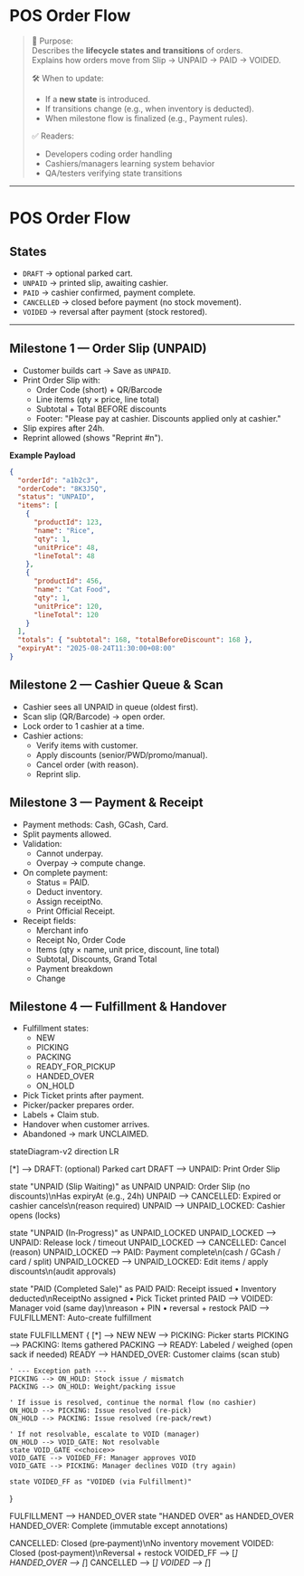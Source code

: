 # POS Order Flow

> 📌 Purpose:  
> Describes the **lifecycle states and transitions** of orders.  
> Explains how orders move from Slip → UNPAID → PAID → VOIDED.
>
> 🛠 When to update:
>
> - If a **new state** is introduced.
> - If transitions change (e.g., when inventory is deducted).
> - When milestone flow is finalized (e.g., Payment rules).
>
> ✅ Readers:
>
> - Developers coding order handling
> - Cashiers/managers learning system behavior
> - QA/testers verifying state transitions

---

# POS Order Flow

## States

- `DRAFT` → optional parked cart.
- `UNPAID` → printed slip, awaiting cashier.
- `PAID` → cashier confirmed, payment complete.
- `CANCELLED` → closed before payment (no stock movement).
- `VOIDED` → reversal after payment (stock restored).

---

## Milestone 1 — Order Slip (UNPAID)

- Customer builds cart → Save as `UNPAID`.
- Print Order Slip with:
  - Order Code (short) + QR/Barcode
  - Line items (qty × price, line total)
  - Subtotal + Total BEFORE discounts
  - Footer: "Please pay at cashier. Discounts applied only at cashier."
- Slip expires after 24h.
- Reprint allowed (shows "Reprint #n").

**Example Payload**

```json
{
  "orderId": "a1b2c3",
  "orderCode": "8K3J5Q",
  "status": "UNPAID",
  "items": [
    {
      "productId": 123,
      "name": "Rice",
      "qty": 1,
      "unitPrice": 48,
      "lineTotal": 48
    },
    {
      "productId": 456,
      "name": "Cat Food",
      "qty": 1,
      "unitPrice": 120,
      "lineTotal": 120
    }
  ],
  "totals": { "subtotal": 168, "totalBeforeDiscount": 168 },
  "expiryAt": "2025-08-24T11:30:00+08:00"
}
```

## Milestone 2 — Cashier Queue & Scan

- Cashier sees all UNPAID in queue (oldest first).
- Scan slip (QR/Barcode) → open order.
- Lock order to 1 cashier at a time.
- Cashier actions:
  - Verify items with customer.
  - Apply discounts (senior/PWD/promo/manual).
  - Cancel order (with reason).
  - Reprint slip.

## Milestone 3 — Payment & Receipt

- Payment methods: Cash, GCash, Card.
- Split payments allowed.
- Validation:
  - Cannot underpay.
  - Overpay → compute change.
- On complete payment:
  - Status = PAID.
  - Deduct inventory.
  - Assign receiptNo.
  - Print Official Receipt.
- Receipt fields:
  - Merchant info
  - Receipt No, Order Code
  - Items (qty × name, unit price, discount, line total)
  - Subtotal, Discounts, Grand Total
  - Payment breakdown
  - Change

## Milestone 4 — Fulfillment & Handover

- Fulfillment states:
  - NEW
  - PICKING
  - PACKING
  - READY_FOR_PICKUP
  - HANDED_OVER
  - ON_HOLD
- Pick Ticket prints after payment.
- Picker/packer prepares order.
- Labels + Claim stub.
- Handover when customer arrives.
- Abandoned → mark UNCLAIMED.

stateDiagram-v2
direction LR

[*] --> DRAFT: (optional) Parked cart
DRAFT --> UNPAID: Print Order Slip

state "UNPAID (Slip Waiting)" as UNPAID
UNPAID: Order Slip (no discounts)\nHas expiryAt (e.g., 24h)
UNPAID --> CANCELLED: Expired or cashier cancels\n(reason required)
UNPAID --> UNPAID_LOCKED: Cashier opens (locks)

state "UNPAID (In‑Progress)" as UNPAID_LOCKED
UNPAID_LOCKED --> UNPAID: Release lock / timeout
UNPAID_LOCKED --> CANCELLED: Cancel (reason)
UNPAID_LOCKED --> PAID: Payment complete\n(cash / GCash / card / split)
UNPAID_LOCKED --> UNPAID_LOCKED: Edit items / apply discounts\n(audit approvals)

state "PAID (Completed Sale)" as PAID
PAID: Receipt issued • Inventory deducted\nReceiptNo assigned • Pick Ticket printed
PAID --> VOIDED: Manager void (same day)\nreason + PIN • reversal + restock
PAID --> FULFILLMENT: Auto-create fulfillment

state FULFILLMENT {
[*] --> NEW
NEW --> PICKING: Picker starts
PICKING --> PACKING: Items gathered
PACKING --> READY: Labeled / weighed (open sack if needed)
READY --> HANDED_OVER: Customer claims (scan stub)

    ' --- Exception path ---
    PICKING --> ON_HOLD: Stock issue / mismatch
    PACKING --> ON_HOLD: Weight/packing issue

    ' If issue is resolved, continue the normal flow (no cashier)
    ON_HOLD --> PICKING: Issue resolved (re-pick)
    ON_HOLD --> PACKING: Issue resolved (re-pack/rewt)

    ' If not resolvable, escalate to VOID (manager)
    ON_HOLD --> VOID_GATE: Not resolvable
    state VOID_GATE <<choice>>
    VOID_GATE --> VOIDED_FF: Manager approves VOID
    VOID_GATE --> PICKING: Manager declines VOID (try again)

    state VOIDED_FF as "VOIDED (via Fulfillment)"

}

FULFILLMENT --> HANDED_OVER
state "HANDED OVER" as HANDED_OVER
HANDED_OVER: Complete (immutable except annotations)

CANCELLED: Closed (pre‑payment)\nNo inventory movement
VOIDED: Closed (post‑payment)\nReversal + restock
VOIDED_FF --> [*]
HANDED_OVER --> [*]
CANCELLED --> [*]
VOIDED --> [*]
